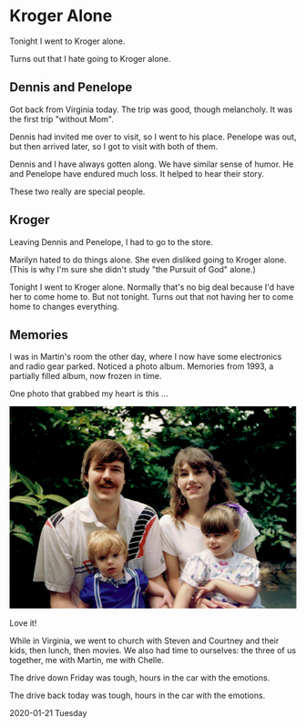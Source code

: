 # Kroger Alone

Tonight I went to Kroger alone.

Turns out that I hate going to Kroger alone.

## Dennis and Penelope

Got back from Virginia today.
The trip was good, though melancholy.
It was the first trip "without Mom".

Dennis had invited me over to visit, so I went to his place.
Penelope was out, but then arrived later, so I got to visit
with both of them.

Dennis and I have always gotten along. We have similar
sense of humor. He and Penelope have endured much loss.
It helped to hear their story.

These two really are special people.

## Kroger

Leaving Dennis and Penelope, I had to go to the store.

Marilyn hated to do things alone.
She even disliked going to Kroger alone.
(This is why I'm sure she didn't study "the Pursuit of God" alone.)

Tonight I went to Kroger alone.
Normally that's no big deal because I'd have her
to come home to. But not tonight. Turns out that not having her
to come home to changes everything.

## Memories

I was in Martin's room the other day, where I now have
some electronics and radio gear parked. Noticed a photo album.
Memories from 1993, a partially filled album, now frozen in time.

One photo that grabbed my heart is this ...

![1993-mm-25.jpg](https://github.com/trothr/blog/blob/master/images/1993-mm-25.jpg)

Love it!

While in Virginia, we went to church with Steven and Courtney
and their kids, then lunch, then movies. We also had time
to ourselves: the three of us together, me with Martin,
me with Chelle.

The drive down Friday was tough, hours in the car with the emotions.

The drive back today was tough, hours in the car with the emotions.

2020-01-21 Tuesday


